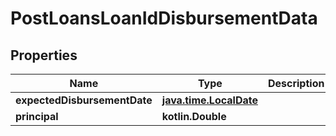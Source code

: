
# PostLoansLoanIdDisbursementData

## Properties
| Name | Type | Description | Notes |
| ------------ | ------------- | ------------- | ------------- |
| **expectedDisbursementDate** | [**java.time.LocalDate**](java.time.LocalDate.md) |  |  [optional] |
| **principal** | **kotlin.Double** |  |  [optional] |




